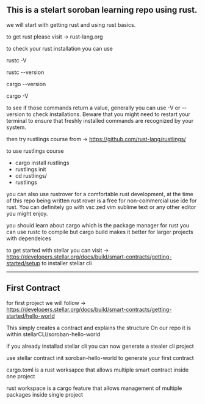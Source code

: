 ## This is a stelart soroban learning repo using rust.


we will start with getting rust and using rust basics.

to get rust please visit -> rust-lang.org

to check your rust installation you can use 

rustc -V

rustc --version

cargo --version

cargo -V

to see if those commands return a value, generally you can use -V or --version to check installations. Beware that you might need to restart your terminal to ensure that freshly installed commands are recognized by your system. 

then try rustlings course from ->  https://github.com/rust-lang/rustlings/

to use rustlings course  

+ cargo install rustlings
+ rustlings init
+ cd rustlings/
+ rustlings

you can also use rustrover for a comfortable rust development, at the time of this repo being written rust rover is a free for non-commercial use ide for rust. You can definitely go with vsc zed vim sublime text or any other editor you might enjoy.

you should learn about cargo which is the package manager for rust 
you can use rustc to compile but cargo build makes it better for larger projects  with dependeices



to get started with stellar you can visit ->  https://developers.stellar.org/docs/build/smart-contracts/getting-started/setup
to installer stellar cli

______________________________



## First Contract

for first project we will follow -> https://developers.stellar.org/docs/build/smart-contracts/getting-started/hello-world

This simply creates a contract and explains the structure
On our repo it is within stellarCLI/soroban-hello-world


if you already installad stellar cli you can now generate a stealer cli project 

use stellar contract init soroban-hello-world to generate your first contract 

cargo.toml  is a rust worksapce that allows multiple smart contract inside one project

rust workspace is a cargo feature that allows management of multiple packages inside single project



